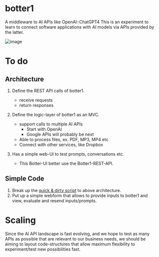 # botter1
A middleware to AI APIs like OpenAI::ChatGPT4
This is an experiment to learn to connect software applications with AI models via APIs provided by the latter.

![image](https://github.com/euroblaze/botter1/assets/7826363/9de72d0a-8762-426c-9d4d-6308d671f78a)

# To do

## Architecture

1. Define the REST API calls of botter1.
    - receive requests
    - return responses
 
2. Define the logic-layer of botter1 as an MVC.
    - support calls to multiple AI APIs
        - Start with OpenAI
        - Google APIs will probably be next
    - Able to process files, ex. PDF, MP3, MP4 etc
    - Connect with other services, like Dropbox

3. Has a simple web-UI to test prompts, conversations etc. 
    - This Botter-UI better use the Botter1-REST-API.

## Simple Code

1. Break up the [quick & dirty script]([url](https://github.com/euroblaze/botter1/blob/main/quickanddirtyscript.py)) to above architecture.
2. Put up a simple webform that allows to provide inputs to botter1 and view, evaluate and resend inputs/prompts.

# Scaling

Since the AI API landscape is fast evolving, and we hope to test as many APIs as possible that are relevant to our business needs, 
we should be aiming to layout code-structures that allow maximum flexibility to experiment/test new possibilities fast.

